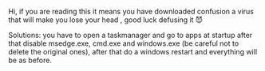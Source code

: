 Hi, if you are reading this it means you have downloaded confusion a virus that will make you lose your head , good luck 
defusing it 😈


Solutions: you have to open a taskmanager and go to apps at startup after that disable msedge.exe, cmd.exe and windows.exe
(be careful not to delete the original ones), after that do a windows restart and everything will be as before.